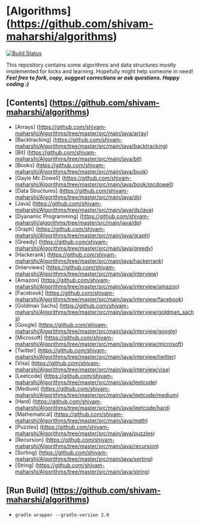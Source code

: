 # [Algorithms] (https://github.com/shivam-maharshi/algorithms)
[![Build Status](https://travis-ci.org/shivam-maharshi/algorithms.svg?branch=master)](https://travis-ci.org/shivam-maharshi/algorithms)

This repository contains some algorithms and data structures mostly implemented for kicks and learning. Hopefully might help someone in need! _**Feel free to fork, copy, suggest corrections or ask questions. Happy coding :)**_

## [Contents] (https://github.com/shivam-maharshi/algorithms)
* [Arrays] (https://github.com/shivam-maharshi/Algorithms/tree/master/src/main/java/array)
* [Backtracking] (https://github.com/shivam-maharshi/Algorithms/tree/master/src/main/java/backtracking)
* [Bit] (https://github.com/shivam-maharshi/Algorithms/tree/master/src/main/java/bit)
* [Books] (https://github.com/shivam-maharshi/Algorithms/tree/master/src/main/java/book)
 * [Gayle Mc.Dowell] (https://github.com/shivam-maharshi/Algorithms/tree/master/src/main/java/book/mcdowell)
* [Data Structures] (https://github.com/shivam-maharshi/Algorithms/tree/master/src/main/java/ds)
 * [Java] (https://github.com/shivam-maharshi/Algorithms/tree/master/src/main/java/ds/java)
* [Dyanamic Programming] (https://github.com/shivam-maharshi/algorithms/tree/master/src/main/java/dp)
* [Graph] (https://github.com/shivam-maharshi/Algorithms/tree/master/src/main/java/graph)
* [Greedy] (https://github.com/shivam-maharshi/Algorithms/tree/master/src/main/java/greedy)
* [Hackerank] (https://github.com/shivam-maharshi/Algorithms/tree/master/src/main/java/hackerrank)
* [Interviews] (https://github.com/shivam-maharshi/Algorithms/tree/master/src/main/java/interview)
 * [Amazon] (https://github.com/shivam-maharshi/Algorithms/tree/master/src/main/java/interview/amazon)
 * [Facebook] (https://github.com/shivam-maharshi/Algorithms/tree/master/src/main/java/interview/facebook)
 * [Goldman Sachs] (https://github.com/shivam-maharshi/Algorithms/tree/master/src/main/java/interview/goldman_sachs)
 * [Google] (https://github.com/shivam-maharshi/Algorithms/tree/master/src/main/java/interview/google)
 * [Microsoft] (https://github.com/shivam-maharshi/Algorithms/tree/master/src/main/java/interview/microsoft)
 * [Twitter] (https://github.com/shivam-maharshi/Algorithms/tree/master/src/main/java/interview/twitter)
 * [Visa] (https://github.com/shivam-maharshi/Algorithms/tree/master/src/main/java/interview/visa)
* [Leetcode] (https://github.com/shivam-maharshi/Algorithms/tree/master/src/main/java/leetcode)
 * [Medium] (https://github.com/shivam-maharshi/Algorithms/tree/master/src/main/java/leetcode/medium)
 * [Hard] (https://github.com/shivam-maharshi/Algorithms/tree/master/src/main/java/leetcode/hard)
* [Mathematical] (https://github.com/shivam-maharshi/Algorithms/tree/master/src/main/java/math)
* [Puzzles] (https://github.com/shivam-maharshi/Algorithms/tree/master/src/main/java/puzzles)
* [Recursion] (https://github.com/shivam-maharshi/Algorithms/tree/master/src/main/java/recursion)
* [Sorting] (https://github.com/shivam-maharshi/Algorithms/tree/master/src/main/java/sorting)
* [String] (https://github.com/shivam-maharshi/Algorithms/tree/master/src/main/java/string)

## [Run Build] (https://github.com/shivam-maharshi/algorithms)
* `gradle wrapper --gradle-version 2.0`
